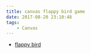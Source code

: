 ```yaml
---
title: canvas flappy bird game
date: 2017-08-20 23:10:48
tags:
	- Canvas
---
```

- [flappy bird](http://peiyingqiang.win/JavaScript-demo/bird/index.html)
